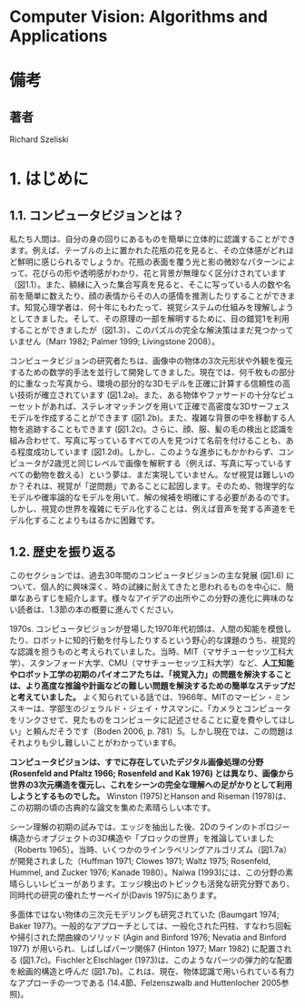 # Computer Vision: Algorithms and Applications

# 備考
## 著者
Richard Szeliski

# 1. はじめに
## 1.1. コンピュータビジョンとは？

私たち人間は、自分の身の回りにあるものを簡単に立体的に認識することができます。例えば、テーブルの上に置かれた花瓶の花を見ると、その立体感がどれほど鮮明に感じられるでしょうか。花瓶の表面を覆う光と影の微妙なパターンによって、花びらの形や透明感がわかり、花と背景が無理なく区分けされています（図1.1）。また、額縁に入った集合写真を見ると、そこに写っている人の数や名前を簡単に数えたり、顔の表情からその人の感情を推測したりすることができます。知覚心理学者は、何十年にもわたって、視覚システムの仕組みを理解しようとしてきました。そして、その原理の一部を解明するために、目の錯覚1を利用することができましたが（図1.3）、このパズルの完全な解決策はまだ見つかっていません（Marr 1982; Palmer 1999; Livingstone 2008）。

コンピュータビジョンの研究者たちは、画像中の物体の3次元形状や外観を復元するための数学的手法を並行して開発してきました。現在では、何千枚もの部分的に重なった写真から、環境の部分的な3Dモデルを正確に計算する信頼性の高い技術が確立されています (図1.2a)。また、ある物体やファサードの十分なビューセットがあれば、ステレオマッチングを用いて正確で高密度な3Dサーフェスモデルを作成することができます (図1.2b)。また、複雑な背景の中を移動する人物を追跡することもできます (図1.2c)。さらに、顔、服、髪の毛の検出と認識を組み合わせて、写真に写っているすべての人を見つけて名前を付けることも、ある程度成功しています (図1.2d)。しかし、このような進歩にもかかわらず、コンピュータが2歳児と同じレベルで画像を解釈する（例えば、写真に写っているすべての動物を数える）という夢は、まだ実現していません。なぜ視覚は難しいのか？それは、視覚が「逆問題」であることに起因します。そのため、物理学的なモデルや確率論的なモデルを用いて、解の候補を明確にする必要があるのです。しかし、視覚の世界を複雑にモデル化することは、例えば音声を発する声道をモデル化することよりもはるかに困難です。

## 1.2.  歴史を振り返る

このセクションでは、過去30年間のコンピュータビジョンの主な発展 (図1.6) について、個人的に興味深く、時の試練に耐えてきたと思われるものを中心に、簡単なあらすじを紹介します。様々なアイデアの出所やこの分野の進化に興味のない読者は、1.3節の本の概要に進んでください。

1970s. コンピュータビジョンが登場した1970年代初頭は、人間の知能を模倣したり、ロボットに知的行動を付与したりするという野心的な課題のうち、視覚的な認識を担うものと考えられていました。当時、MIT（マサチューセッツ工科大学）、スタンフォード大学、CMU（マサチューセッツ工科大学）など、**人工知能やロボット工学の初期のパイオニアたちは、「視覚入力」の問題を解決することは、より高度な推論や計画などの難しい問題を解決するための簡単なステップだと考えていました。** よく知られている話では、1966年、MITのマービン・ミンスキーは、学部生のジェラルド・ジェイ・サスマンに、「カメラとコンピュータをリンクさせて、見たものをコンピュータに記述させることに夏を費やしてほしい」と頼んだそうです（Boden 2006, p. 781）5。しかし現在では、この問題はそれよりも少し難しいことがわかっています6。

**コンピュータビジョンは、すでに存在していたデジタル画像処理の分野 (Rosenfeld and Pfaltz 1966; Rosenfeld and Kak 1976) とは異なり、画像から世界の3次元構造を復元し、これをシーンの完全な理解への足がかりとして利用しようとするものでした。** Winston (1975)とHanson and Riseman (1978)は、この初期の頃の古典的な論文を集めた素晴らしい本です。

シーン理解の初期の試みでは、エッジを抽出した後、2Dのラインのトポロジー構造からオブジェクトの3D構造や「ブロックの世界」を推論していました（Roberts 1965）。当時、いくつかのラインラベリングアルゴリズム（図1.7a）が開発されました（Huffman 1971; Clowes 1971; Waltz 1975; Rosenfeld, Hummel, and Zucker 1976; Kanade 1980）。Nalwa (1993)には、この分野の素晴らしいレビューがあります。エッジ検出のトピックも活発な研究分野であり、同時代の研究の優れたサーベイが(Davis 1975)にあります。

多面体ではない物体の三次元モデリングも研究されていた (Baumgart 1974; Baker 1977)。一般的なアプローチとしては、一般化された円柱、すなわち回転や掃引された閉曲線のソリッド (Agin and Binford 1976; Nevatia and Binford 1977) が用いられ、しばしばパーツ関係7 (Hinton 1977; Marr 1982) に配置される (図1.7c)。FischlerとElschlager (1973)は、このようなパーツの弾力的な配置を絵画的構造と呼んだ (図1.7b)。これは、現在、物体認識で用いられている有力なアプローチの一つである (14.4節、Felzenszwalb and Huttenlocher 2005参照)。